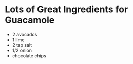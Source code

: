 # Lots of Great Ingredients for Guacamole

- 2 avocados
- 1 lime
- 2 tsp salt
- 1/2 onion
- chocolate chips
